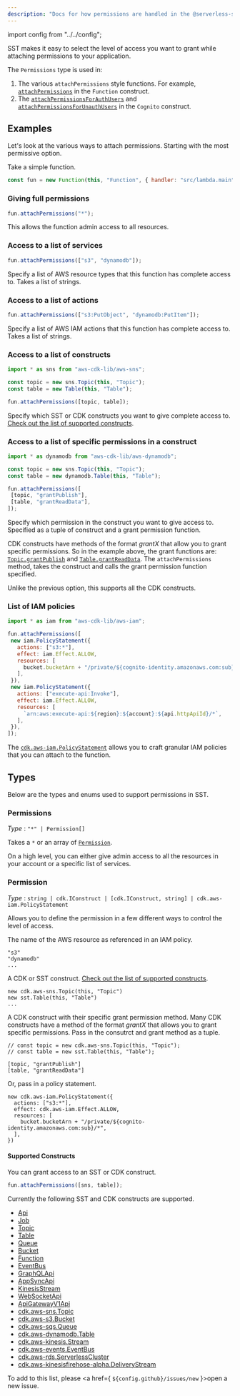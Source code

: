 ```yaml
---
description: "Docs for how permissions are handled in the @serverless-stack/resources"
---
```


import config from "../../config";

SST makes it easy to select the level of access you want to grant while attaching permissions to your application.

The `Permissions` type is used in:

1. The various `attachPermissions` style functions. For example, [`attachPermissions`](Function.md#attachpermissions) in the `Function` construct.
2. The [`attachPermissionsForAuthUsers`](Cognito.md#attachpermissionsforauthusers) and [`attachPermissionsForUnauthUsers`](Cognito.md#attachpermissionsforunauthusers) in the `Cognito` construct.

## Examples

Let's look at the various ways to attach permissions. Starting with the most permissive option.

Take a simple function.

```js
const fun = new Function(this, "Function", { handler: "src/lambda.main" });
```

### Giving full permissions

```js
fun.attachPermissions("*");
```

This allows the function admin access to all resources.

### Access to a list of services

```js
fun.attachPermissions(["s3", "dynamodb"]);
```

Specify a list of AWS resource types that this function has complete access to. Takes a list of strings.

### Access to a list of actions

```js
fun.attachPermissions(["s3:PutObject", "dynamodb:PutItem"]);
```

Specify a list of AWS IAM actions that this function has complete access to. Takes a list of strings.

### Access to a list of constructs

```js
import * as sns from "aws-cdk-lib/aws-sns";

const topic = new sns.Topic(this, "Topic");
const table = new Table(this, "Table");

fun.attachPermissions([topic, table]);
```

Specify which SST or CDK constructs you want to give complete access to. [Check out the list of supported constructs](#supported-constructs).

### Access to a list of specific permissions in a construct

```js
import * as dynamodb from "aws-cdk-lib/aws-dynamodb";

const topic = new sns.Topic(this, "Topic");
const table = new dynamodb.Table(this, "Table");

fun.attachPermissions([
 [topic, "grantPublish"],
 [table, "grantReadData"],
]);
```

Specify which permission in the construct you want to give access to. Specified as a tuple of construct and a grant permission function.

CDK constructs have methods of the format _grantX_ that allow you to grant specific permissions. So in the example above, the grant functions are: [`Topic.grantPublish`](https://docs.aws.amazon.com/cdk/api/v2/docs/aws-cdk-lib.aws_sns.Topic.html#grantwbrpublishgrantee) and [`Table.grantReadData`](https://docs.aws.amazon.com/cdk/api/v2/docs/aws-cdk-lib.aws_dynamodb.Table.html#grantwbrreadwbrdatagrantee). The `attachPermissions` method, takes the construct and calls the grant permission function specified.

Unlike the previous option, this supports all the CDK constructs.

### List of IAM policies

```js
import * as iam from "aws-cdk-lib/aws-iam";

fun.attachPermissions([
 new iam.PolicyStatement({
   actions: ["s3:*"],
   effect: iam.Effect.ALLOW,
   resources: [
     bucket.bucketArn + "/private/${cognito-identity.amazonaws.com:sub}/*",
   ],
 }),
 new iam.PolicyStatement({
   actions: ["execute-api:Invoke"],
   effect: iam.Effect.ALLOW,
   resources: [
     `arn:aws:execute-api:${region}:${account}:${api.httpApiId}/*`,
   ],
 }),
]);
```

The [`cdk.aws-iam.PolicyStatement`](https://docs.aws.amazon.com/cdk/api/v2/docs/aws-cdk-lib.aws_iam.PolicyStatement.html) allows you to craft granular IAM policies that you can attach to the function.

## Types

Below are the types and enums used to support permissions in SST.

### Permissions

_Type_ : `"*" | Permission[]`

Takes a `*` or an array of [`Permission`](#permission).

On a high level, you can either give admin access to all the resources in your account or a specific list of services.

### Permission

_Type_ : `string | cdk.IConstruct | [cdk.IConstruct, string] | cdk.aws-iam.PolicyStatement`

Allows you to define the permission in a few different ways to control the level of access.

The name of the AWS resource as referenced in an IAM policy.

```
"s3"
"dynamodb"
...
```

A CDK or SST construct. [Check out the list of supported constructs](#supported-constructs).

```
new cdk.aws-sns.Topic(this, "Topic")
new sst.Table(this, "Table")
...
```

A CDK construct with their specific grant permission method. Many CDK constructs have a method of the format _grantX_ that allows you to grant specific permissions. Pass in the consutrct and grant method as a tuple.

```
// const topic = new cdk.aws-sns.Topic(this, "Topic");
// const table = new sst.Table(this, "Table");

[topic, "grantPublish"]
[table, "grantReadData"]
```

Or, pass in a policy statement.

```
new cdk.aws-iam.PolicyStatement({
  actions: ["s3:*"],
  effect: cdk.aws-iam.Effect.ALLOW,
  resources: [
    bucket.bucketArn + "/private/${cognito-identity.amazonaws.com:sub}/*",
  ],
})
```

#### Supported Constructs

You can grant access to an SST or CDK construct.

``` js
fun.attachPermissions([sns, table]);
```

Currently the following SST and CDK constructs are supported.

- [Api](Api.md)
- [Job](Job.md)
- [Topic](Topic.md)
- [Table](Table.md)
- [Queue](Queue.md)
- [Bucket](Bucket.md)
- [Function](Function.md)
- [EventBus](EventBus.md)
- [GraphQLApi](GraphQLApi.md)
- [AppSyncApi](AppSyncApi.md)
- [KinesisStream](KinesisStream.md)
- [WebSocketApi](WebSocketApi.md)
- [ApiGatewayV1Api](ApiGatewayV1Api.md)
- [cdk.aws-sns.Topic](https://docs.aws.amazon.com/cdk/api/v2/docs/aws-cdk-lib.aws_sns.Topic.html)
- [cdk.aws-s3.Bucket](https://docs.aws.amazon.com/cdk/api/v2/docs/aws-cdk-lib.aws_s3.Bucket.html)
- [cdk.aws-sqs.Queue](https://docs.aws.amazon.com/cdk/api/v2/docs/aws-cdk-lib.aws_sqs.Queue.html)
- [cdk.aws-dynamodb.Table](https://docs.aws.amazon.com/cdk/api/v2/docs/aws-cdk-lib.aws_dynamodb.Table.html)
- [cdk.aws-kinesis.Stream](https://docs.aws.amazon.com/cdk/api/v2/docs/aws-cdk-lib.aws_kinesis.Stream.html)
- [cdk.aws-events.EventBus](https://docs.aws.amazon.com/cdk/api/v2/docs/aws-cdk-lib.aws_events.EventBus.html)
- [cdk.aws-rds.ServerlessCluster](https://docs.aws.amazon.com/cdk/api/v2/docs/aws-cdk-lib.aws_rds.ServerlessCluster.html)
- [cdk.aws-kinesisfirehose-alpha.DeliveryStream](https://docs.aws.amazon.com/cdk/api/v2/docs/@aws-cdk_aws-kinesisfirehose-alpha.DeliveryStream.html)

To add to this list, please <a href={ `${config.github}/issues/new` }>open a new issue</a>.
